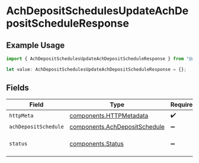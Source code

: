 # AchDepositSchedulesUpdateAchDepositScheduleResponse

## Example Usage

```typescript
import { AchDepositSchedulesUpdateAchDepositScheduleResponse } from "@apexfintechsolutions/ascend-sdk/models/operations";

let value: AchDepositSchedulesUpdateAchDepositScheduleResponse = {};
```

## Fields

| Field                                                                          | Type                                                                           | Required                                                                       | Description                                                                    |
| ------------------------------------------------------------------------------ | ------------------------------------------------------------------------------ | ------------------------------------------------------------------------------ | ------------------------------------------------------------------------------ |
| `httpMeta`                                                                     | [components.HTTPMetadata](../../models/components/httpmetadata.md)             | :heavy_check_mark:                                                             | N/A                                                                            |
| `achDepositSchedule`                                                           | [components.AchDepositSchedule](../../models/components/achdepositschedule.md) | :heavy_minus_sign:                                                             | OK                                                                             |
| `status`                                                                       | [components.Status](../../models/components/status.md)                         | :heavy_minus_sign:                                                             | INVALID_ARGUMENT: The request has an invalid argument.                         |